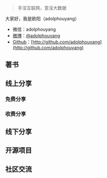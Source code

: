 > 手淫互联网，意淫大数据

大家好，我是欧阳（adolphouyang）

- 微信：adolphouyang
- [微博](https://weibo.com/adolphouyang)：[@adolphouyang](https://weibo.com/adolphouyang)
- [Github](http://github.com/adolphouyang)：[http://github.com/adolphouyang](http://github.com/adolphouyang)



## 著书


## 线上分享

### 免费分享


### 收费分享



## 线下分享



## 开源项目



## 社区交流


